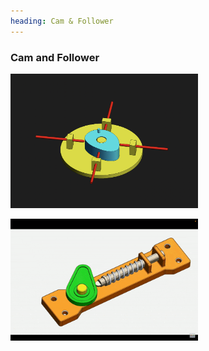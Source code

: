 ```yaml
---
heading: Cam & Follower
---
```


### Cam and Follower

<img width="300px" src="./images/cam_follower.png"></img>

<img width="300px" src="./images/spring.gif"></img>
